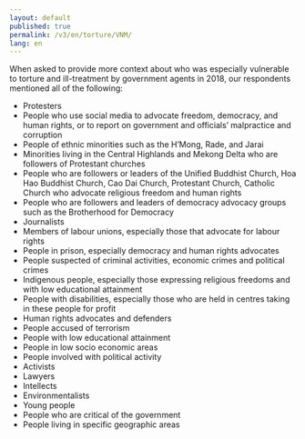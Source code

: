 ```yaml
---
layout: default
published: true
permalink: /v3/en/torture/VNM/
lang: en
---
```


When asked to provide more context about who was especially vulnerable to torture and ill-treatment by government agents in 2018, our respondents mentioned all of the following:
-	Protesters
-	People who use social media to advocate freedom, democracy, and human rights, or to report on government and officials’ malpractice and corruption
-	People of ethnic minorities such as the H’Mong, Rade, and Jarai
-	Minorities living in the Central Highlands and Mekong Delta who are followers of Protestant churches
-	People who are followers or leaders of the Unified Buddhist Church, Hoa Hao Buddhist Church, Cao Dai Church, Protestant Church, Catholic Church who advocate religious freedom and human rights
-	People who are followers and leaders of democracy advocacy groups such as the Brotherhood for Democracy
-	Journalists
-	Members of labour unions, especially those that advocate for labour rights
-	People in prison, especially democracy and human rights advocates
-	People suspected of criminal activities, economic crimes and political crimes
-	Indigenous people, especially those expressing religious freedoms and with low educational attainment
-	People with disabilities, especially those who are held in centres taking in these people for profit
-	Human rights advocates and defenders
-	People accused of terrorism
-	People with low educational attainment
-	People in low socio economic areas
-	People involved with political activity
-	Activists
-	Lawyers
-	Intellects
-	Environmentalists
-	Young people
-	People who are critical of the government
-	People living in specific geographic areas

